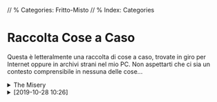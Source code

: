 // % Categories: Fritto-Misto
// % Index: Categories

# Raccolta Cose a Caso

Questa è letteralmente una raccolta di cose a caso, trovate in giro per Internet oppure in archivi strani nel mio PC. Non aspettarti che ci sia un contesto comprensibile in nessuna delle cose...

<div markdown="1" class="BorderBoxContainer">

<details markdown="1">
<summary>The Misery</summary>

<p><video controls><source src="{{< assetsRoot >}}/Media/Random/RickMisery.webm" type="video/webm"></video></p>

_(Origine e Licenza del video: Sconosciute)_

</details>

<details markdown="1">
<summary>[2019-10-28 10:26]</summary>

APKPure, uno store di app Android, integra per qualche motivo funzioni social. E questo è un post che trovai tanti anni fa a caso. Boh, mi fa ridere.

![]({{< assetsRoot >}}/Media/Random/photo_31@18-09-2019_10-28-17.avif)

_(Licenza della foto: Sconosciuta)_

</details>

</div>
